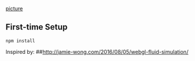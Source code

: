 
[picture](01.png)

## First-time Setup

```shell
npm install
```

Inspired by:
##http://jamie-wong.com/2016/08/05/webgl-fluid-simulation/
